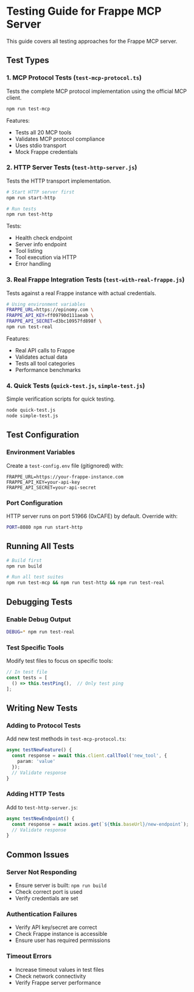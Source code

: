 # Testing Guide for Frappe MCP Server

This guide covers all testing approaches for the Frappe MCP server.

## Test Types

### 1. MCP Protocol Tests (`test-mcp-protocol.ts`)
Tests the complete MCP protocol implementation using the official MCP client.

```bash
npm run test-mcp
```

Features:
- Tests all 20 MCP tools
- Validates MCP protocol compliance
- Uses stdio transport
- Mock Frappe credentials

### 2. HTTP Server Tests (`test-http-server.js`)
Tests the HTTP transport implementation.

```bash
# Start HTTP server first
npm run start-http

# Run tests
npm run test-http
```

Tests:
- Health check endpoint
- Server info endpoint
- Tool listing
- Tool execution via HTTP
- Error handling

### 3. Real Frappe Integration Tests (`test-with-real-frappe.js`)
Tests against a real Frappe instance with actual credentials.

```bash
# Using environment variables
FRAPPE_URL=https://epinomy.com \
FRAPPE_API_KEY=ff09790d111aeab \
FRAPPE_API_SECRET=d3bc10957fd898f \
npm run test-real
```

Features:
- Real API calls to Frappe
- Validates actual data
- Tests all tool categories
- Performance benchmarks

### 4. Quick Tests (`quick-test.js`, `simple-test.js`)
Simple verification scripts for quick testing.

```bash
node quick-test.js
node simple-test.js
```

## Test Configuration

### Environment Variables
Create a `test-config.env` file (gitignored) with:

```env
FRAPPE_URL=https://your-frappe-instance.com
FRAPPE_API_KEY=your-api-key
FRAPPE_API_SECRET=your-api-secret
```

### Port Configuration
HTTP server runs on port 51966 (0xCAFE) by default. Override with:

```bash
PORT=8080 npm run start-http
```

## Running All Tests

```bash
# Build first
npm run build

# Run all test suites
npm run test-mcp && npm run test-http && npm run test-real
```

## Debugging Tests

### Enable Debug Output
```bash
DEBUG=* npm run test-real
```

### Test Specific Tools
Modify test files to focus on specific tools:

```javascript
// In test file
const tests = [
  () => this.testPing(),  // Only test ping
];
```

## Writing New Tests

### Adding to Protocol Tests
Add new test methods in `test-mcp-protocol.ts`:

```typescript
async testNewFeature() {
  const response = await this.client.callTool('new_tool', {
    param: 'value'
  });
  // Validate response
}
```

### Adding HTTP Tests
Add to `test-http-server.js`:

```javascript
async testNewEndpoint() {
  const response = await axios.get(`${this.baseUrl}/new-endpoint`);
  // Validate response
}
```

## Common Issues

### Server Not Responding
- Ensure server is built: `npm run build`
- Check correct port is used
- Verify credentials are set

### Authentication Failures
- Verify API key/secret are correct
- Check Frappe instance is accessible
- Ensure user has required permissions

### Timeout Errors
- Increase timeout values in test files
- Check network connectivity
- Verify Frappe server performance